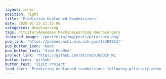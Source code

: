 ```yaml
---
layout: inner
position: right
title: 'Prediction Unplanned Readmissions'
date: 2020-01-23 21:15:00
categories: deeplearning
tags: PituitaryAdenomas MachineLearning Neurosurgery
featured_image: '/portfolio/img/posts/pituitary.png'
pub_link: 'https://pubmed.ncbi.nlm.nih.gov/35384923/'
pub_button_icon: 'book'
pub_button_text: 'View PubMed'
project_link: 'https://github.com/btcrabb/NSQIP_ML'
button_icon: 'github'
button_text: 'Visit Project'
lead_text: 'Predicting unplanned readmissions following pituitary adenoma resections using machine learning.'
---
```

